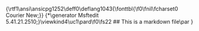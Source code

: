 {\rtf1\ansi\ansicpg1252\deff0\deflang1043{\fonttbl{\f0\fnil\fcharset0 Courier New;}}
{\*\generator Msftedit 5.41.21.2510;}\viewkind4\uc1\pard\f0\fs22 ## This is a markdown file\par
}
 